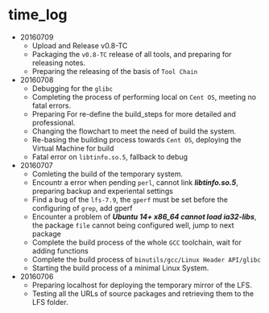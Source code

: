 # time_log

- 20160709
    - Upload and Release v0.8-TC
    - Packaging the `v0.8-TC` release of all tools, and preparing for releasing notes.
    - Preparing the releasing of the basis of `Tool Chain`
- 20160708
    - Debugging for the `glibc`
    - Completing the process of performing local on `Cent OS`, meeting no fatal errors.
    - Preparing For re-define the build_steps for more detailed and professional.
    - Changing the flowchart to meet the need of build the system.
    - Re-basing the building process towards `Cent OS`, deploying the Virtual Machine for build
    - Fatal error on `libtinfo.so.5`, fallback to debug
- 20160707
    - Comleting the build of the temporary system.
    - Encountr a error when pending `perl`, cannot link ***libtinfo.so.5***, preparing backup and experiental settings  
    - Find a bug of the `lfs-7.9`, the `gperf` must be set before the configuring of `grep`, add gperf
    - Encounter a problem of ***Ubuntu 14+ x86_64 cannot load ia32-libs***, the package `file` cannot being configured well, jump to next package
    - Complete the build process of the whole `GCC` toolchain, wait for adding functions
    - Complete the build process of `binutils/gcc/Linux Header API/glibc`
    - Starting the build process of a minimal Linux System.
- 20160706
    - Preparing localhost for deploying the temporary mirror of the LFS.
    - Testing all the URLs of source packages and retrieving them to the LFS folder.
